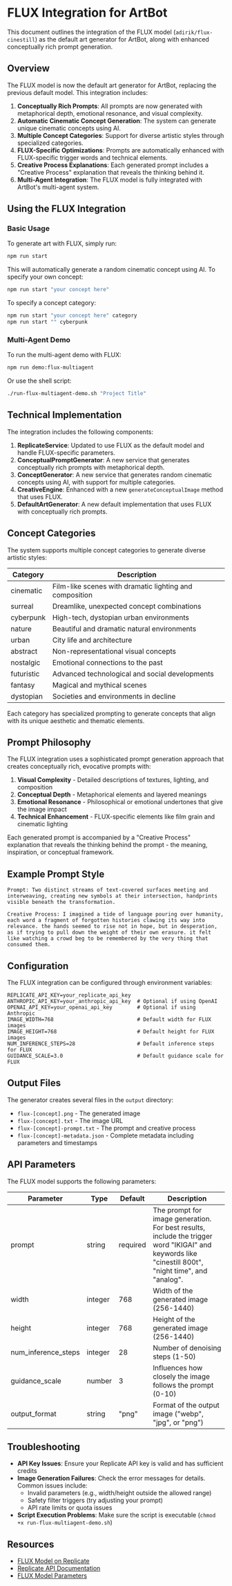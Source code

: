 # FLUX Integration for ArtBot

This document outlines the integration of the FLUX model (`adirik/flux-cinestill`) as the default art generator for ArtBot, along with enhanced conceptually rich prompt generation.

## Overview

The FLUX model is now the default art generator for ArtBot, replacing the previous default model. This integration includes:

1. **Conceptually Rich Prompts**: All prompts are now generated with metaphorical depth, emotional resonance, and visual complexity.
2. **Automatic Cinematic Concept Generation**: The system can generate unique cinematic concepts using AI.
3. **Multiple Concept Categories**: Support for diverse artistic styles through specialized categories.
4. **FLUX-Specific Optimizations**: Prompts are automatically enhanced with FLUX-specific trigger words and technical elements.
5. **Creative Process Explanations**: Each generated prompt includes a "Creative Process" explanation that reveals the thinking behind it.
6. **Multi-Agent Integration**: The FLUX model is fully integrated with ArtBot's multi-agent system.

## Using the FLUX Integration

### Basic Usage

To generate art with FLUX, simply run:

```bash
npm run start
```

This will automatically generate a random cinematic concept using AI. To specify your own concept:

```bash
npm run start "your concept here"
```

To specify a concept category:

```bash
npm run start "your concept here" category
npm run start "" cyberpunk
```

### Multi-Agent Demo

To run the multi-agent demo with FLUX:

```bash
npm run demo:flux-multiagent
```

Or use the shell script:

```bash
./run-flux-multiagent-demo.sh "Project Title"
```

## Technical Implementation

The integration includes the following components:

1. **ReplicateService**: Updated to use FLUX as the default model and handle FLUX-specific parameters.
2. **ConceptualPromptGenerator**: A new service that generates conceptually rich prompts with metaphorical depth.
3. **ConceptGenerator**: A new service that generates random cinematic concepts using AI, with support for multiple categories.
4. **CreativeEngine**: Enhanced with a new `generateConceptualImage` method that uses FLUX.
5. **DefaultArtGenerator**: A new default implementation that uses FLUX with conceptually rich prompts.

## Concept Categories

The system supports multiple concept categories to generate diverse artistic styles:

| Category | Description |
|----------|-------------|
| cinematic | Film-like scenes with dramatic lighting and composition |
| surreal | Dreamlike, unexpected concept combinations |
| cyberpunk | High-tech, dystopian urban environments |
| nature | Beautiful and dramatic natural environments |
| urban | City life and architecture |
| abstract | Non-representational visual concepts |
| nostalgic | Emotional connections to the past |
| futuristic | Advanced technological and social developments |
| fantasy | Magical and mythical scenes |
| dystopian | Societies and environments in decline |

Each category has specialized prompting to generate concepts that align with its unique aesthetic and thematic elements.

## Prompt Philosophy

The FLUX integration uses a sophisticated prompt generation approach that creates conceptually rich, evocative prompts with:

1. **Visual Complexity** - Detailed descriptions of textures, lighting, and composition
2. **Conceptual Depth** - Metaphorical elements and layered meanings
3. **Emotional Resonance** - Philosophical or emotional undertones that give the image impact
4. **Technical Enhancement** - FLUX-specific elements like film grain and cinematic lighting

Each generated prompt is accompanied by a "Creative Process" explanation that reveals the thinking behind the prompt - the meaning, inspiration, or conceptual framework.

## Example Prompt Style

```
Prompt: Two distinct streams of text-covered surfaces meeting and interweaving, creating new symbols at their intersection, handprints visible beneath the transformation.

Creative Process: I imagined a tide of language pouring over humanity, each word a fragment of forgotten histories clawing its way into relevance. the hands seemed to rise not in hope, but in desperation, as if trying to pull down the weight of their own erasure. it felt like watching a crowd beg to be remembered by the very thing that consumed them.
```

## Configuration

The FLUX integration can be configured through environment variables:

```
REPLICATE_API_KEY=your_replicate_api_key
ANTHROPIC_API_KEY=your_anthropic_api_key  # Optional if using OpenAI
OPENAI_API_KEY=your_openai_api_key        # Optional if using Anthropic
IMAGE_WIDTH=768                           # Default width for FLUX images
IMAGE_HEIGHT=768                          # Default height for FLUX images
NUM_INFERENCE_STEPS=28                    # Default inference steps for FLUX
GUIDANCE_SCALE=3.0                        # Default guidance scale for FLUX
```

## Output Files

The generator creates several files in the `output` directory:

- `flux-[concept].png` - The generated image
- `flux-[concept].txt` - The image URL
- `flux-[concept]-prompt.txt` - The prompt and creative process
- `flux-[concept]-metadata.json` - Complete metadata including parameters and timestamps

## API Parameters

The FLUX model supports the following parameters:

| Parameter | Type | Default | Description |
|-----------|------|---------|-------------|
| prompt | string | required | The prompt for image generation. For best results, include the trigger word "IKIGAI" and keywords like "cinestill 800t", "night time", and "analog". |
| width | integer | 768 | Width of the generated image (256-1440) |
| height | integer | 768 | Height of the generated image (256-1440) |
| num_inference_steps | integer | 28 | Number of denoising steps (1-50) |
| guidance_scale | number | 3 | Influences how closely the image follows the prompt (0-10) |
| output_format | string | "png" | Format of the output image ("webp", "jpg", or "png") |

## Troubleshooting

- **API Key Issues**: Ensure your Replicate API key is valid and has sufficient credits
- **Image Generation Failures**: Check the error messages for details. Common issues include:
  - Invalid parameters (e.g., width/height outside the allowed range)
  - Safety filter triggers (try adjusting your prompt)
  - API rate limits or quota issues
- **Script Execution Problems**: Make sure the script is executable (`chmod +x run-flux-multiagent-demo.sh`)

## Resources

- [FLUX Model on Replicate](https://replicate.com/adirik/flux-cinestill)
- [Replicate API Documentation](https://replicate.com/docs/reference/http)
- [FLUX Model Parameters](https://replicate.com/adirik/flux-cinestill/api) 
